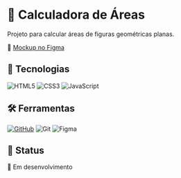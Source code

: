 # 📐 Calculadora de Áreas

Projeto para calcular áreas de figuras geométricas planas.

🔗 [Mockup no Figma](https://www.figma.com/design/2rTRyI4rLjQYzSC0Oz6H82/calculadora-de-%C3%A1reas?node-id=0-1&p=f&t=nNiLlmSfCJjbfio9-0)

## 🚀 Tecnologias

![HTML5](https://img.shields.io/badge/HTML5-E34F26?style=for-the-badge&logo=html5&logoColor=white)
![CSS3](https://img.shields.io/badge/CSS3-1572B6?style=for-the-badge&logo=css3&logoColor=white)
![JavaScript](https://img.shields.io/badge/JavaScript-F7DF1E?style=for-the-badge&logo=javascript&logoColor=black)

## 🛠️ Ferramentas

[![GitHub](https://img.shields.io/badge/GitHub-100000?style=for-the-badge&logo=github&logoColor=white)](https://github.com/SEUUSERNAME)
![Git](https://img.shields.io/badge/GIT-E44C30?style=for-the-badge&logo=git&logoColor=white)
![Figma](https://img.shields.io/badge/Figma-696969?style=for-the-badge&logo=figma&logoColor=figma)

## 📌 Status

🔧 Em desenvolvimento